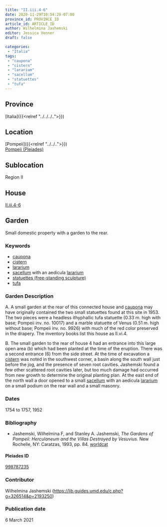 ```yaml
---
title: "II.iii.4-6"
date: 2020-11-29T10:54:29-07:00
province_id: PROVINCE_ID
article_id: ARTICLE_ID
author: Wilhelmina Jashemski
editor: Jessica Venner
draft: false

categories:
 - "Italia"
tags:
 - "caupona"
 - "cistern"
 - "lararium"
 - "sacellum"
 - "statuettes"
 - "tufa"
---
```


## Province
[Italia]({{<relref "../../../..">}})

## Location

[Pompeii]({{<relref "../../..">}}) \
[Pompeii (Pleiades)](https://pleiades.stoa.org/places/433032)
<!--### Location Description-->

<!-- LEAVE THIS BLANK FOR NOW -->

## Sublocation
Region II


## House
[II.iii.4-6](https://pleiades.stoa.org/places/998787235)


## Garden
Small domestic property with a garden to the rear.

### Keywords
- [caupona](http://vocab.getty.edu/page/aat/300005208)
- [cistern](http://vocab.getty.edu/page/aat/300052558)
- [lararium](http://vocab.getty.edu/page/aat/300400600)
- [sacellum](http://www.getty.edu/vow/AATFullDisplay?find=sacellum&logic=AND&note=&english=N&prev_page=1&subjectid=300007570) with an aedicula [lararium](http://vocab.getty.edu/page/aat/300400600)
- [statuettes (free-standing sculpture)](http://vocab.getty.edu/page/aat/300312262)
- [tufa](http://vocab.getty.edu/page/aat/300011712)

### Garden Description
A. A small garden at the rear of this connected house and [caupona](http://vocab.getty.edu/page/aat/300005208) may have originally contained the two small statuettes found at this site in 1953. The two pieces were a headless ithyphallic tufa statuette (0.33 m. high with base; Pompeii inv. no. 10017) and a marble statuette of Venus (0.51 m. high without base; Pompeii inv. no. 9926) with much of the red color preserved in the drapery. The inventory books list this house as II.vi.4.  

B. The small garden to the rear of house 4 had an entrance into this large open area (b) which had been planted at the time of the eruption. There was a second entrance (6) from the side street. At the time of excavation a [cistern](http://vocab.getty.edu/page/aat/300052558) was noted in the southwest corner, a basin along the south wall just before the jog, and the presence of seven root cavities. Jashemski found a few other scattered root cavities later, but too much damage had occurred from new growth to determine the original planting plan. At the east end of the north wall a door opened to a small [sacellum](http://www.getty.edu/vow/AATFullDisplay?find=sacellum&logic=AND&note=&english=N&prev_page=1&subjectid=300007570) with an aedicula [lararium](http://vocab.getty.edu/page/aat/300400600) on a small podium on the rear wall and a small masonry.



### Dates
1754 to 1757, 1952

### Bibliography
- Jashemski, Wilhelmina F, and Stanley A. Jashemski, *The Gardens of Pompeii: Herculaneum and the Villas Destroyed by Vesuvius.* New Rochelle, NY: Caratzas, 1993, pp. 84.
[worldcat](http://www.worldcat.org/oclc/769881162)




<!--#### Periodo ID-->

<!-- [PERIODO_ID](https://pleiades.stoa.org/places/PLEIADES_ID) -->

#### Pleiades ID

[998787235](https://pleiades.stoa.org/places/998787235)




### Contributor
Wilhelmina Jashemski (https://lib.guides.umd.edu/c.php?g=326514&p=2193250)


### Publication date
6 March 2021

<!--### Related articles-->

<!-- Links to other related articles. Leave blank for now -->
